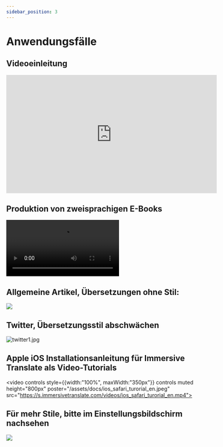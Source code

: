```yaml
---
sidebar_position: 3
---
```


# Anwendungsfälle

## Videoeinleitung

<iframe width="560" height="315" src="https://www.youtube.com/embed/SHznc5kQCM4?si=TP-Z_13eVcV-Bl4o" title="YouTube-Videoplayer" frameborder="0" allow="Beschleunigungsmesser; Autoplay; Zwischenablage-schreiben; verschlüsselte Medien; Gyroskop; Bild-in-Bild; Web-Teilen" allowfullscreen></iframe>

## Produktion von zweisprachigen E-Books

<video
  controls
  src="https://s.immersivetranslate.com/videos/morefeature_epub_en.mp4"
/>

## Allgemeine Artikel, Übersetzungen ohne Stil:

![](https://s.immersivetranslate.com/assets/introduce_en.jpg)


## Twitter, Übersetzungsstil abschwächen

![twitter1.jpg](https://s.immersivetranslate.com/assets/weaken_style_of_translation_en.jpeg)


## Apple iOS Installationsanleitung für Immersive Translate als Video-Tutorials

<video
controls style={{width:"100%", maxWidth:"350px"}}
controls
muted
height="800px"
poster="/assets/docs/ios_safari_turorial_en.jpeg" src="https://s.immersivetranslate.com/videos/ios_safari_turorial_en.mp4"></video>

## Für mehr Stile, bitte im Einstellungsbildschirm nachsehen

![](https://s.immersivetranslate.com/assets/custom_style_en.jpeg)


